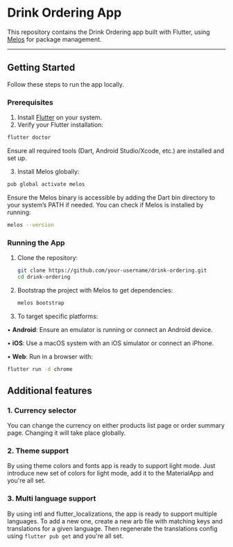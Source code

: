 
# Drink Ordering App

This repository contains the Drink Ordering app built with Flutter, using [Melos](https://melos.invertase.dev/) for package management.
  
---  

## Getting Started

Follow these steps to run the app locally.

### Prerequisites

1. Install [Flutter](https://flutter.dev/docs/get-started/install) on your system.
2. Verify your Flutter installation:

  ```bash  
  flutter doctor  
 ```
Ensure all required tools (Dart, Android Studio/Xcode, etc.) are installed and set up.

3. Install Melos globally:
  ```bash  
  pub global activate melos  
 ```
Ensure the Melos binary is accessible by adding the Dart bin directory to your system’s PATH if needed. You can check if Melos is installed by running:
   ```bash  
   melos --version  
 ```  
### Running the App

1. Clone the repository:

   ```bash  
   git clone https://github.com/your-username/drink-ordering.git  
   cd drink-ordering  
    ```

2.  Bootstrap the project with Melos to get dependencies:
    ```bash
    melos bootstrap
    ```
3.  To target specific platforms:

• **Android**: Ensure an emulator is running or connect an Android device.

•  **iOS**: Use a macOS system with an iOS simulator or connect an iPhone.

•  **Web**: Run in a browser with:

```bash
flutter run -d chrome
```


## Additional features

### 1. Currency selector
You can change the currency on either products list page or order summary page. Changing it will take place globally.

### 2.  Theme support
By using theme colors and fonts app is ready to support light mode. Just introduce new set of colors for light mode, add it to the MaterialApp and you're all set.

### 3. Multi language support
By using intl and flutter_localizations, the app is ready to support multiple languages. To add a new one, create a new arb file with matching keys and translations for a given language. Then regenerate the translations config using `flutter pub get`  and you're all set.

